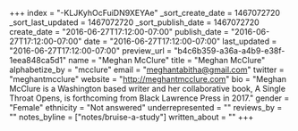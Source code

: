 +++
index = "-KLJKyhOcFuiDN9XEYAe"
_sort_create_date = 1467072720
_sort_last_updated = 1467072720
_sort_publish_date = 1467072720
create_date = "2016-06-27T17:12:00-07:00"
publish_date = "2016-06-27T17:12:00-07:00"
date = "2016-06-27T17:12:00-07:00"
last_updated = "2016-06-27T17:12:00-07:00"
preview_url = "b4c6b359-a36a-a4b9-e38f-1eea848ca5d1"
name = "Meghan McClure"
title = "Meghan McClure"
alphabetize_by = "mcclure"
email = "meghantabitha@gmail.com"
twitter = "meghantmcclure"
website = "http://meghantmcclure.com"
bio = "Meghan McClure is a Washington based writer and her collaborative book, A Single Throat Opens, is forthcoming from Black Lawrence Press in 2017."
gender = "Female"
ethnicity = "Not answered"
underrepresented = ""
reviews_by = ""
notes_byline = ["notes/bruise-a-study"]
written_about = ""
+++

